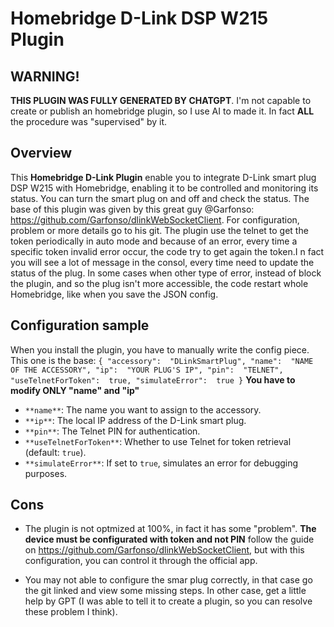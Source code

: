 # Homebridge D-Link DSP W215 Plugin

## WARNING!

**THIS PLUGIN WAS FULLY GENERATED BY CHATGPT**. I'm not capable to create or publish an homebridge plugin, so I use AI to made it. In fact **ALL** the procedure was "supervised" by it.

## Overview

This **Homebridge D-Link Plugin** enable you to integrate D-Link smart plug DSP W215 with Homebridge, enabling it to be controlled and monitoring its status. You can turn the smart plug on and off and check the status.
The base of this plugin was given by this great guy @Garfonso: https://github.com/Garfonso/dlinkWebSocketClient. For configuration, problem or more details go to his git.
The plugin use the telnet to get the token periodically in auto mode and because of an error, every time a specific token invalid error occur, the code try to get again the token.I n fact you will see a lot of message in the consol, every time need to update the status of the plug. In some cases when other type of error, instead of block the plugin, and so the plug isn't more accessible, the code restart whole Homebridge, like when you save the JSON config.

## Configuration sample
When you install the plugin, you have to manually write the config piece.
This one is the base:
`{
	"accessory":  "DLinkSmartPlug",
	"name":  "NAME OF THE ACCESSORY",
	"ip":  "YOUR PLUG'S IP",
	"pin":  "TELNET",
	"useTelnetForToken":  true,
	"simulateError":  true
}`
**You have to modify ONLY "name" and "ip"**

-   `**name**`: The name you want to assign to the accessory.
-   `**ip**`: The local IP address of the D-Link smart plug.
-   `**pin**`: The Telnet PIN for authentication.
-   `**useTelnetForToken**`: Whether to use Telnet for token retrieval (default: `true`).
-   `**simulateError**`: If set to `true`, simulates an error for debugging purposes.

## Cons

- The plugin is not optmized at 100%, in fact it has some "problem". **The device must be configurated with token and not PIN** follow the guide on https://github.com/Garfonso/dlinkWebSocketClient, but with this configuration, you can control it through the official app.

- You may not able to configure the smar plug correctly, in that case go the git linked and view some missing steps. In other case, get a little help by GPT (I was able to tell it to create a plugin, so you can resolve these problem I think).
